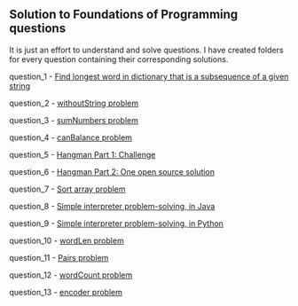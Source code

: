 ## Solution to Foundations of Programming questions

It is just an effort to understand and solve questions. I have created folders for every question containing their corresponding solutions.

question_1 - [Find longest word in dictionary that is a subsequence of a given string](https://techdevguide.withgoogle.com/paths/foundational/find-longest-word-in-dictionary-that-subsequence-of-given-string/)

question_2 - [withoutString problem](https://techdevguide.withgoogle.com/paths/foundational/withoutstring-problem-strings-base-remove-return/)

question_3 - [sumNumbers problem](https://techdevguide.withgoogle.com/paths/foundational/subnumbers-problem-string-return-sum)

question_4 - [canBalance problem](https://techdevguide.withgoogle.com/paths/foundational/canbalance-problem-arrays-non-empty)

question_5 - [Hangman Part 1: Challenge](https://techdevguide.withgoogle.com/paths/foundational/hangman-challenge-archetypal)

question_6 - [Hangman Part 2: One open source solution](https://techdevguide.withgoogle.com/paths/foundational/hangman-solutions-open-source-answer)

question_7 - [Sort array problem](https://techdevguide.withgoogle.com/paths/foundational/array-sort-problem-sorted-values/)

question_8 - [Simple interpreter problem-solving, in Java](https://techdevguide.withgoogle.com/paths/foundational/interpreter-problem-for-java)

question_9 - [Simple interpreter problem-solving, in Python](https://techdevguide.withgoogle.com/paths/foundational/interpreter-problems-for-python)

question_10 - [wordLen problem](https://techdevguide.withgoogle.com/paths/foundational/wordlen-problems-array-strings-medium/)

question_11 - [Pairs problem](https://techdevguide.withgoogle.com/paths/foundational/pairs-problem-classic-algorithm-hard/)

question_12 - [wordCount problem](https://techdevguide.withgoogle.com/paths/foundational/wordcount-problem-classic-algorithm-hard)

question_13 - [encoder problem](https://techdevguide.withgoogle.com/paths/foundational/encoder-problem-hard)
